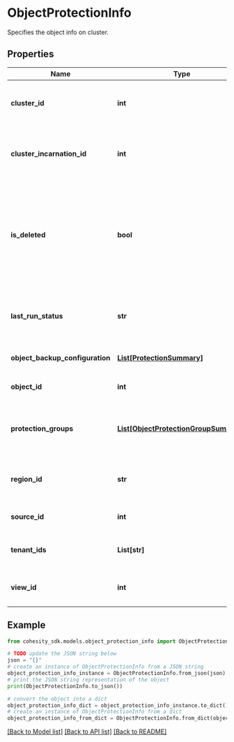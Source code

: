 # ObjectProtectionInfo

Specifies the object info on cluster.

## Properties

Name | Type | Description | Notes
------------ | ------------- | ------------- | -------------
**cluster_id** | **int** | Specifies the cluster id where this object belongs to. | [optional] 
**cluster_incarnation_id** | **int** | Specifies the cluster incarnation id where this object belongs to. | [optional] 
**is_deleted** | **bool** | Specifies whether the object is deleted. Deleted objects can&#39;t be protected but can be recovered or unprotected. | [optional] 
**last_run_status** | **str** | Specifies the status of the object&#39;s last protection run. | [optional] 
**object_backup_configuration** | [**List[ProtectionSummary]**](ProtectionSummary.md) | Specifies a list of object protections. | [optional] 
**object_id** | **int** | Specifies the object id. | [optional] 
**protection_groups** | [**List[ObjectProtectionGroupSummary]**](ObjectProtectionGroupSummary.md) | Specifies a list of protection groups protecting this object. | [optional] 
**region_id** | **str** | Specifies the region id where this object belongs to. | [optional] 
**source_id** | **int** | Specifies the source id. | [optional] 
**tenant_ids** | **List[str]** | List of Tenants the object belongs to. | [optional] 
**view_id** | **int** | Specifies the view id for the object. | [optional] 

## Example

```python
from cohesity_sdk.models.object_protection_info import ObjectProtectionInfo

# TODO update the JSON string below
json = "{}"
# create an instance of ObjectProtectionInfo from a JSON string
object_protection_info_instance = ObjectProtectionInfo.from_json(json)
# print the JSON string representation of the object
print(ObjectProtectionInfo.to_json())

# convert the object into a dict
object_protection_info_dict = object_protection_info_instance.to_dict()
# create an instance of ObjectProtectionInfo from a dict
object_protection_info_from_dict = ObjectProtectionInfo.from_dict(object_protection_info_dict)
```
[[Back to Model list]](../README.md#documentation-for-models) [[Back to API list]](../README.md#documentation-for-api-endpoints) [[Back to README]](../README.md)


